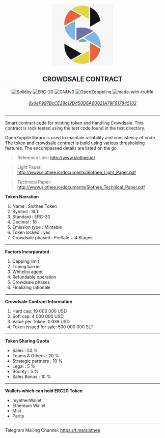 <div align="center">
<p><img width="200" height="200" src="assets/logo/logo.jpeg"></p>
<h2><b>CROWDSALE CONTRACT</b></h2>
<h4></h4>

![Solidity](https://img.shields.io/badge/solidity-0.5.2-black?style=flat-square)
![ERC-20](https://img.shields.io/badge/ERC-20-blue?style=flat-square)
![GNUv3](https://img.shields.io/badge/License-GPL%20v3-blue.svg)
![OpenZeppeline](https://img.shields.io/badge/OpenZeppeline-Test-red?style=flat-square)
![made-with-truffle](https://img.shields.io/badge/made%20using-truffle-blueviolet?style=flat-square)

<h6><a href="https://etherscan.io/token/0x0eF997BcCE28c12D450D6A60021A79F617845102">0x0eF997BcCE28c12D450D6A60021A79F617845102</a></h6>
</div>
<hr>


  Smart contract code for minting token and handling Crowdsale. This contract is rock tested using the test code found in the test directory.
  
OpenZapplin library is used to maintain reliability and consistency of code. The token and crowdsale contract is build using various thresholding features. The encompassed details are listed on the go.


> Reference Link: http://www.slothee.io/

> Light Paper: http://www.slothee.io/documents/Slothee_Light_Paper.pdf

> Technical Paper: http://www.slothee.io/documents/Slothee_Technical_Paper.pdf


**Token Narration**

1. Name                 : Slothee Token
2. Symbol               : SLT
3. Standard             : ERC-20
4. Decimal              : 18
5. Emission type        : Mintable
6. Token locked         : yes
7. Crowdsale phased     : PreSale + 4 Stages


---


**Factors Incorporated**

1. Capping limit
2. Timing barrier
3. Whitelist agent
4. Refundable operation
5. Crowdsale phases
6. Finalizing rationale


---


**Crowdsale Contract Information**

1. Hard cap: 19 000 000 USD
2. Soft cap: 4 000 000 USD
3. Value per Token: 0.038 USD
4. Token issued for sale: 500 000 000 SLT


---


**Token Sharing Quota**

* Sales                     : 50 %    
* Teams & Others            : 20 %
* Strategic partners        ; 10 %
* Legal                     : 5 %
* Bounty                    : 5 %
* Sales Bonus               : 10 %


---


**Wallets which can hold ERC20 Token**

* myetherWallet
* Ethereum  Wallet
* Mist
* Parity

---

Telegram Mailing Channel: https://t.me/slothee
